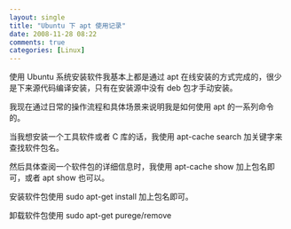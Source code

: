 ```yaml
---
layout: single
title: "Ubuntu 下 apt 使用记录"
date: 2008-11-28 08:22
comments: true
categories: [Linux]
---
```


使用 Ubuntu 系统安装软件我基本上都是通过 apt 在线安装的方式完成的，很少是下来源代码编译安装，只有在安装源中没有 deb 包才手动安装。

我现在通过日常的操作流程和具体场景来说明我是如何使用 apt 的一系列命令的。

当我想安装一个工具软件或者 C 库的话，我使用 apt-cache search 加关键字来查找软件包名。

然后具体查阅一个软件包的详细信息时，我使用 apt-cache show 加上包名即可，或者 apt show 也可以。

安装软件包使用 sudo apt-get install 加上包名即可。

卸载软件包使用 sudo apt-get purege/remove

    
